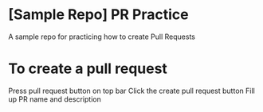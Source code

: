 # [Sample Repo] PR Practice

A sample repo for practicing how to create Pull Requests

# To create a pull request

Press pull request button on top bar
Click the create pull request button
Fill up PR name and description
